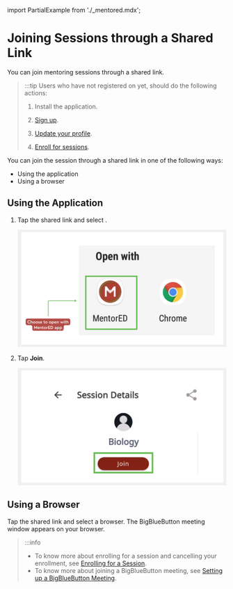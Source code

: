 import PartialExample from './_mentored.mdx';

# Joining Sessions through a Shared Link
You can join mentoring sessions through a shared link.

> :::tip 
> Users who have not registered on <PartialExample mentored /> yet, should do the following actions:
>
> 1. Install the application.
>
> 2. [Sign up](signing-up-as-a-mentee.md).
>
> 3. [Update your profile](creating-and-managing-mentee-profile.md).
>
> 4. [Enroll for sessions](enrolling-for-a-session.md).

You can join the session through a shared link in one of the following ways:
* Using the <PartialExample mentored /> application
* Using a browser
  
## Using the <PartialExample mentored /> Application

1. Tap the shared link and select **<PartialExample mentored />**. 

   ![options to join the session](media/openwith-options.png)

   
2. Tap **Join**.

   ![join session button](media/joinsession.png)

## Using a Browser

Tap the shared link and select a browser. The BigBlueButton meeting window appears on your browser. 


> :::info 
> * To know more about enrolling for a session and cancelling your enrollment, see [Enrolling for a Session](enrolling-for-a-session.md). 
> * To know more about joining a BigBlueButton meeting, see [Setting up a BigBlueButton Meeting](joining-a-session.md).


  
   
